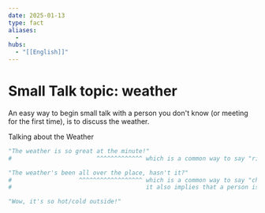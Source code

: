 ```yaml
---
date: 2025-01-13
type: fact
aliases:
  -
hubs:
  - "[[English]]"
---
```


# Small Talk topic: weather

An easy way to begin small talk with a person you don't know (or meeting for the first time), is to discuss the weather.

Talking about the Weather

```py
"The weather is so great at the minute!"
#                        ^^^^^^^^^^^^^ which is a common way to say "right now"

"The weather's been all over the place, hasn't it?"
#                   ^^^^^^^^^^^^^^^^^^ which is a common way to say "changing a lot"
#                                      it also implies that a person is unorganized

"Wow, it's so hot/cold outside!"

```
